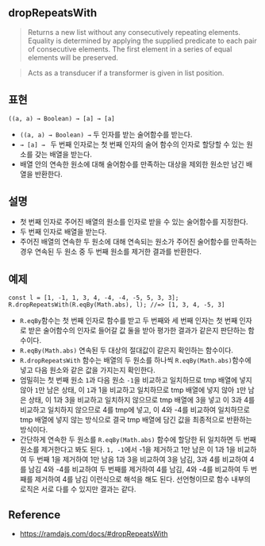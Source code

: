 ## dropRepeatsWith
> Returns a new list without any consecutively repeating elements. Equality is determined by applying the supplied predicate to each pair of consecutive elements. The first element in a series of equal elements will be preserved.

> Acts as a transducer if a transformer is given in list position.

## 표현
```
((a, a) → Boolean) → [a] → [a]
```
- `((a, a) → Boolean) →` 두 인자를 받는 술어함수를 받는다.
- `→ [a] → ` 두 번째 인자로는 첫 번째 인자의 술어 함수의 인자로 할당할 수 있는 원소를 갖는 배열을 받는다.
- 배열 안의 연속한 원소에 대해 술어함수를 만족하는 대상을 제외한 원소만 남긴 배열을 반환한다.

## 설명
- 첫 번째 인자로 주어진 배열의 원소를 인자로 받을 수 있는 술어함수를 지정한다.
- 두 번째 인자로 배열을 받는다.
- 주어진 배열의 연속한 두 원소에 대해 연속되는 원소가 주어진 술어함수를 만족하는 경우 연속된 두 원소 중 두 번째 원소를 제거한 결과를 반환한다.

## 예제
```
const l = [1, -1, 1, 3, 4, -4, -4, -5, 5, 3, 3];
R.dropRepeatsWith(R.eqBy(Math.abs), l); //=> [1, 3, 4, -5, 3]
```
- `R.eqBy`함수는 첫 번째 인자로 함수를 받고 두 번째와 세 번째 인자는 첫 번째 인자로 받은 술어함수의 인자로 들어갈 값 둘을 받아 평가한 결과가 같은지 판단하는 함수이다.
- `R.eqBy(Math.abs)` 연속된 두 대상의 절대값이 같은지 확인하는 함수이다.
- `R.dropRepeatsWith` 함수는 배열의 두 원소를 하나씩 `R.eqBy(Math.abs)`함수에 넣고 다음 원소와 같은 값을 가지는지 확인한다.
- 엄밀히는 첫 번째 원소 `1`과 다음 원소 `-1`을 비교하고 일치하므로 tmp 배열에 넣지 않아 `1`만 남은 상태, 이 `1`과 1을 비교하고 일치하므로 tmp 배열에 넣지 않아 `1`만 남은 상태, 이 1과 3을 비교하고 일치하지 않으므로 tmp 배열에 3을 넣고 이 3과 4를 비교하고 일치하지 않으므로 4를 tmp에 넣고, 이 4와 -4를 비교하여 일치하므로 tmp 배열에 넣지 않는 방식으로 결국 tmp 배열에 담긴 값을 최종적으로 반환하는 방식이다.
- 간단하게 연속한 두 원소를 `R.eqBy(Math.abs)` 함수에 할당한 뒤 일치하면 두 번째 원소를 제거한다고 봐도 된다. `1, -1`에서 -1을 제거하고 1만 남은 이 1과 1을 비교하여 두 번째 1을 제거하여 1만 남음 1과 3을 비교하여 3을 남김, 3과 4를 비교하여 4를 남김 4와 -4를 비교하여 두 번째를 제거하여 4를 남김, 4와 -4를 비교하여 두 번째를 제거하여 4를 남김 이런식으로 해석을 해도 된다. 선언형이므로 함수 내부의 로직은 서로 다를 수 있지만 결과는 같다.

## Reference
- https://ramdajs.com/docs/#dropRepeatsWith

